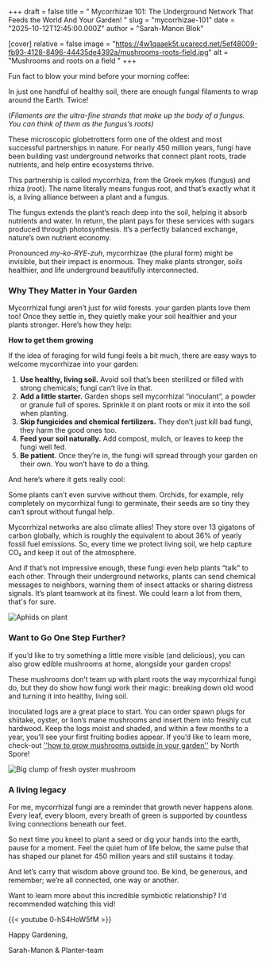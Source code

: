 +++
draft = false
title = " Mycorrhizae 101: The Underground Network That Feeds the World And Your Garden! "
slug = "mycorrhizae-101"
date = "2025-10-12T12:45:00.000Z"
author = "Sarah-Manon Blok"

[cover]
relative = false
image = "https://4w1qaaek5t.ucarecd.net/5ef48009-fb93-4128-8496-44435de4392a/mushrooms-roots-field.jpg"
alt = "Mushrooms and roots on a field "
+++

Fun fact to blow your mind before your morning coffee:

In just one handful of healthy soil, there are enough fungal filaments to wrap around the Earth. Twice! 

(*Filaments are the ultra-fine strands that make up the body of a fungus. You can think of them as the fungus’s roots)*

These microscopic globetrotters form one of the oldest and most successful partnerships in nature. For nearly 450 million years, fungi have been building vast underground networks that connect plant roots, trade nutrients, and help entire ecosystems thrive.

This partnership is called mycorrhiza, from the Greek mykes (fungus) and rhiza (root). The name literally means fungus root, and that’s exactly what it is, a living alliance between a plant and a fungus.

The fungus extends the plant’s reach deep into the soil, helping it absorb nutrients and water. In return, the plant pays for these services with sugars produced through photosynthesis. It’s a perfectly balanced exchange, nature’s own nutrient economy.

Pronounced *my-ko-RYE-zuh*, mycorrhizae (the plural form) might be invisible, but their impact is enormous. They make plants stronger, soils healthier, and life underground beautifully interconnected.

### Why They Matter in Your Garden

Mycorrhizal fungi aren’t just for wild forests. your garden plants love them too! Once they settle in, they quietly make your soil healthier and your plants stronger. Here’s how they help:

**How to get them growing**

If the idea of foraging for wild fungi feels a bit much, there are easy ways to welcome mycorrhizae into your garden:

1. **Use healthy, living soil.** Avoid soil that’s been sterilized or filled with strong chemicals; fungi can’t live in that.
2. **Add a little starter.** Garden shops sell mycorrhizal “inoculant”, a powder or granule full of spores. Sprinkle it on plant roots or mix it into the soil when planting.
3. **Skip fungicides and chemical fertilizers.** They don’t just kill bad fungi, they harm the good ones too.
4. **Feed your soil naturally.** Add compost, mulch, or leaves to keep the fungi well fed.
5. **Be patient**. Once they’re in, the fungi will spread through your garden on their own. You won’t have to do a thing.

And here’s where it gets really cool:

Some plants can’t even survive without them. Orchids, for example, rely completely on mycorrhizal fungi to germinate, their seeds are so tiny they can’t sprout without fungal help.


Mycorrhizal networks are also climate allies! They store over 13 gigatons of carbon globally, which is roughly the equivalent to about 36% of yearly fossil fuel emissions. So, every time we protect living soil, we help capture CO₂ and keep it out of the atmosphere.

And if that’s not impressive enough, these fungi even help plants “talk” to each other. Through their underground networks, plants can send chemical messages to neighbors, warning them of insect attacks or sharing distress signals. It’s plant teamwork at its finest. We could learn a lot from them, that's for sure. 

![Aphids on plant ](https://4w1qaaek5t.ucarecd.net/2f258f30-555f-4cbc-a61a-3810cabd13cc/hover-fly-syrphidae-larva-feeding-aphids-aphis-nerii.jpg)

### Want to Go One Step Further?

If you’d like to try something a little more visible (and delicious), you can also grow edible mushrooms at home, alongside your garden crops! 

These mushrooms don’t team up with plant roots the way mycorrhizal fungi do, but they do show how fungi work their magic: breaking down old wood and turning it into healthy, living soil.

Inoculated logs are a great place to start. You can order spawn plugs for shiitake, oyster, or lion’s mane mushrooms and insert them into freshly cut hardwood. Keep the logs moist and shaded, and within a few months to a year, you’ll see your first fruiting bodies appear. If you’d like to learn more, check-out [''how to grow mushrooms outside in your garden''](https://northspore.com/pages/mushroom-garden?srsltid=AfmBOoqj3jO80LGToW16boFoYXlc_JhJo3lhth1KoMlsfCP12CSdJx3Z) by North Spore! 

![Big clump of fresh oyster mushroom](https://4w1qaaek5t.ucarecd.net/66c53e45-e550-4a2b-b38f-6d83636bb019/fresh-oyster-mushrooms-gray-slate.jpg)

### **A living legacy** 

For me, mycorrhizal fungi are a reminder that growth never happens alone. Every leaf, every bloom, every breath of green is supported by countless living connections beneath our feet.

So next time you kneel to plant a seed or dig your hands into the earth, pause for a moment. Feel the quiet hum of life below, the same pulse that has shaped our planet for 450 million years and still sustains it today.

And let’s carry that wisdom above ground too. Be kind, be generous, and remember; we’re all connected, one way or another.

Want to learn more about this incredible symbiotic relationship? I'd recommended watching this vid! 

{{< youtube 0-hS4HoW5fM >}}


Happy Gardening,

Sarah-Manon & Planter-team
